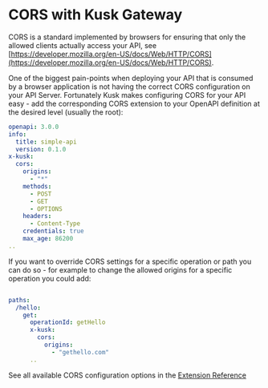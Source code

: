 # CORS with Kusk Gateway

CORS is a standard implemented by browsers for ensuring that only the allowed clients actually access your API,
see [https://developer.mozilla.org/en-US/docs/Web/HTTP/CORS](https://developer.mozilla.org/en-US/docs/Web/HTTP/CORS).

One of the biggest pain-points when deploying your API that is consumed by a browser application is 
not having the correct CORS configuration on your API Server. Fortunately Kusk makes configuring CORS 
for your API easy - add the corresponding CORS extension to your
OpenAPI definition at the desired level (usually the root):

```yaml
openapi: 3.0.0
info:
  title: simple-api
  version: 0.1.0
x-kusk:
  cors:
    origins:
      - "*"
    methods:
      - POST
      - GET
      - OPTIONS
    headers:
      - Content-Type
    credentials: true
    max_age: 86200
..
```

If you want to override CORS settings for a specific operation or path you can do so - for example to
change the allowed origins for a specific operation you could add:

```yaml

paths:
  /hello:
    get:
      operationId: getHello
      x-kusk:
        cors:
          origins:
            - "gethello.com"
      ..
```

See all available CORS configuration options in the [Extension Reference](/reference/extension/#cors)
